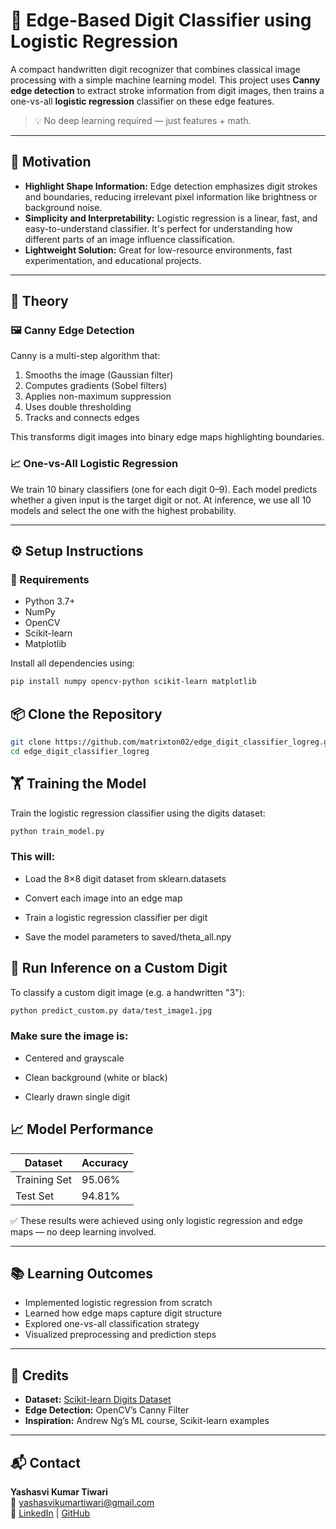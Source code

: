 # 🧠 Edge-Based Digit Classifier using Logistic Regression

A compact handwritten digit recognizer that combines classical image processing with a simple machine learning model. This project uses **Canny edge detection** to extract stroke information from digit images, then trains a one-vs-all **logistic regression** classifier on these edge features.

> 💡 No deep learning required — just features + math.

---

## 🎯 Motivation

- **Highlight Shape Information:** Edge detection emphasizes digit strokes and boundaries, reducing irrelevant pixel information like brightness or background noise.
- **Simplicity and Interpretability:** Logistic regression is a linear, fast, and easy-to-understand classifier. It's perfect for understanding how different parts of an image influence classification.
- **Lightweight Solution:** Great for low-resource environments, fast experimentation, and educational projects.

---

## 🧠 Theory

### 🖼️ Canny Edge Detection
Canny is a multi-step algorithm that:
1. Smooths the image (Gaussian filter)
2. Computes gradients (Sobel filters)
3. Applies non-maximum suppression
4. Uses double thresholding
5. Tracks and connects edges

This transforms digit images into binary edge maps highlighting boundaries.

### 📈 One-vs-All Logistic Regression
We train 10 binary classifiers (one for each digit 0–9). Each model predicts whether a given input is the target digit or not. At inference, we use all 10 models and select the one with the highest probability.

---

## ⚙️ Setup Instructions

### 🔧 Requirements

- Python 3.7+
- NumPy
- OpenCV
- Scikit-learn
- Matplotlib

Install all dependencies using:
```bash
pip install numpy opencv-python scikit-learn matplotlib
```
## 📦 Clone the Repository
```bash
git clone https://github.com/matrixton02/edge_digit_classifier_logreg.git
cd edge_digit_classifier_logreg
```

## 🏋️ Training the Model
Train the logistic regression classifier using the digits dataset:
```bash
python train_model.py
```
### This will:

- Load the 8×8 digit dataset from sklearn.datasets

- Convert each image into an edge map

- Train a logistic regression classifier per digit

- Save the model parameters to saved/theta_all.npy

## 🤖 Run Inference on a Custom Digit
To classify a custom digit image (e.g. a handwritten "3"):
```bash
python predict_custom.py data/test_image1.jpg
```

### Make sure the image is:

- Centered and grayscale

- Clean background (white or black)

- Clearly drawn single digit

## 📈 Model Performance

| Dataset       | Accuracy   |
|---------------|------------|
| Training Set  | 95.06%     |
| Test Set      | 94.81%     |

✅ These results were achieved using only logistic regression and edge maps — no deep learning involved.

---

## 📚 Learning Outcomes

- Implemented logistic regression from scratch
- Learned how edge maps capture digit structure
- Explored one-vs-all classification strategy
- Visualized preprocessing and prediction steps

---

## 📌 Credits

- **Dataset:** [Scikit-learn Digits Dataset](https://scikit-learn.org/stable/modules/generated/sklearn.datasets.load_digits.html)
- **Edge Detection:** OpenCV’s Canny Filter
- **Inspiration:** Andrew Ng’s ML course, Scikit-learn examples

---

## 📬 Contact

**Yashasvi Kumar Tiwari**  
📧 yashasvikumartiwari@gmail.com  
🔗 [LinkedIn](https://www.linkedin.com/in/yashasvikumartiwari) | [GitHub](https://github.com/matrixton02)

